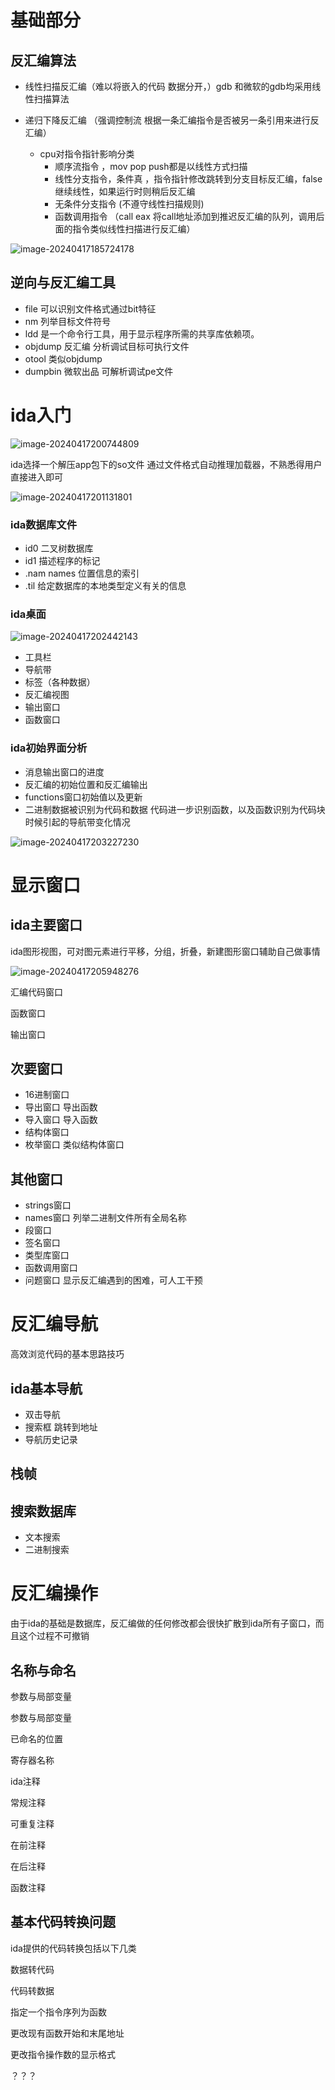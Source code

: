 
# 基础部分

## 反汇编算法

- 线性扫描反汇编（难以将嵌入的代码 数据分开，）gdb 和微软的gdb均采用线性扫描算法

- 递归下降反汇编 （强调控制流 根据一条汇编指令是否被另一条引用来进行反汇编）
  - cpu对指令指针影响分类
    - 顺序流指令  ，mov pop push都是以线性方式扫描
    - 线性分支指令，条件真 ，指令指针修改跳转到分支目标反汇编，false继续线性，如果运行时则稍后反汇编
    - 无条件分支指令 (不遵守线性扫描规则)
    - 函数调用指令 （call eax 将call地址添加到推迟反汇编的队列，调用后面的指令类似线性扫描进行反汇编）





![image-20240417185724178](../asset/img/image-20240417185724178.png)



## 逆向与反汇编工具

- file 可以识别文件格式通过bit特征
- nm 列举目标文件符号
- ldd 是一个命令行工具，用于显示程序所需的共享库依赖项。
- objdump 反汇编 分析调试目标可执行文件
- otool 类似objdump
- dumpbin 微软出品 可解析调试pe文件



# ida入门



![image-20240417200744809](../asset/img/image-20240417200744809.png)

ida选择一个解压app包下的so文件 通过文件格式自动推理加载器，不熟悉得用户直接进入即可

![image-20240417201131801](../asset/img/image-20240417201131801.png)



### ida数据库文件

- id0 二叉树数据库
- id1 描述程序的标记
- .nam names 位置信息的索引
- .til 给定数据库的本地类型定义有关的信息

### ida桌面

![image-20240417202442143](../asset/img/image-20240417202442143.png)

+ 工具栏
+ 导航带
+ 标签（各种数据）
+ 反汇编视图
+ 输出窗口
+ 函数窗口

### ida初始界面分析

- 消息输出窗口的进度
- 反汇编的初始位置和反汇编输出
- functions窗口初始值以及更新
- 二进制数据被识别为代码和数据 代码进一步识别函数，以及函数识别为代码块时候引起的导航带变化情况



![image-20240417203227230](../asset/img/image-20240417203227230.png)

# 显示窗口



## ida主要窗口

ida图形视图，可对图元素进行平移，分组，折叠，新建图形窗口辅助自己做事情

![image-20240417205948276](../asset/img/image-20240417205948276.png)

汇编代码窗口

函数窗口

输出窗口

## 次要窗口



- 16进制窗口
- 导出窗口 导出函数
- 导入窗口 导入函数
- 结构体窗口 
- 枚举窗口 类似结构体窗口

## 其他窗口

- strings窗口
- names窗口  列举二进制文件所有全局名称
- 段窗口
- 签名窗口
- 类型库窗口
- 函数调用窗口
- 问题窗口 显示反汇编遇到的困难，可人工干预

# 反汇编导航

高效浏览代码的基本思路技巧

## ida基本导航

- 双击导航
- 搜索框 跳转到地址
- 导航历史记录

## 栈帧

## 搜索数据库

- 文本搜索
- 二进制搜索



# 反汇编操作

由于ida的基础是数据库，反汇编做的任何修改都会很快扩散到ida所有子窗口，而且这个过程不可撤销



## 名称与命名

参数与局部变量

参数与局部变量

已命名的位置

寄存器名称



ida注释

常规注释

可重复注释

在前注释

在后注释

函数注释

## 基本代码转换问题

ida提供的代码转换包括以下几类

数据转代码

代码转数据

指定一个指令序列为函数

更改现有函数开始和末尾地址

更改指令操作数的显示格式

？？？





